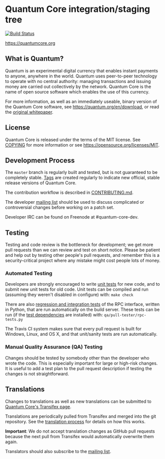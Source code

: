 Quantum Core integration/staging tree
=====================================

[![Build Status](https://travis-ci.org/quantum/quantum.svg?branch=master)](https://travis-ci.org/quantum/quantum)

https://quantumcore.org

What is Quantum?
----------------

Quantum is an experimental digital currency that enables instant payments to
anyone, anywhere in the world. Quantum uses peer-to-peer technology to operate
with no central authority: managing transactions and issuing money are carried
out collectively by the network. Quantum Core is the name of open source
software which enables the use of this currency.

For more information, as well as an immediately useable, binary version of
the Quantum Core software, see https://quantum.org/en/download, or read the
[original whitepaper](https://quantumcore.org/quantum.pdf).

License
-------

Quantum Core is released under the terms of the MIT license. See [COPYING](COPYING) for more
information or see https://opensource.org/licenses/MIT.

Development Process
-------------------

The `master` branch is regularly built and tested, but is not guaranteed to be
completely stable. [Tags](https://github.com/quantum/quantum/tags) are created
regularly to indicate new official, stable release versions of Quantum Core.

The contribution workflow is described in [CONTRIBUTING.md](CONTRIBUTING.md).

The developer [mailing list](https://lists.linuxfoundation.org/mailman/listinfo/quantum-dev)
should be used to discuss complicated or controversial changes before working
on a patch set.

Developer IRC can be found on Freenode at #quantum-core-dev.

Testing
-------

Testing and code review is the bottleneck for development; we get more pull
requests than we can review and test on short notice. Please be patient and help out by testing
other people's pull requests, and remember this is a security-critical project where any mistake might cost people
lots of money.

### Automated Testing

Developers are strongly encouraged to write [unit tests](/doc/unit-tests.md) for new code, and to
submit new unit tests for old code. Unit tests can be compiled and run
(assuming they weren't disabled in configure) with: `make check`

There are also [regression and integration tests](/qa) of the RPC interface, written
in Python, that are run automatically on the build server.
These tests can be run (if the [test dependencies](/qa) are installed) with: `qa/pull-tester/rpc-tests.py`

The Travis CI system makes sure that every pull request is built for Windows, Linux, and OS X, and that unit/sanity tests are run automatically.

### Manual Quality Assurance (QA) Testing

Changes should be tested by somebody other than the developer who wrote the
code. This is especially important for large or high-risk changes. It is useful
to add a test plan to the pull request description if testing the changes is
not straightforward.

Translations
------------

Changes to translations as well as new translations can be submitted to
[Quantum Core's Transifex page](https://www.transifex.com/projects/p/quantum/).

Translations are periodically pulled from Transifex and merged into the git repository. See the
[translation process](doc/translation_process.md) for details on how this works.

**Important**: We do not accept translation changes as GitHub pull requests because the next
pull from Transifex would automatically overwrite them again.

Translators should also subscribe to the [mailing list](https://groups.google.com/forum/#!forum/quantum-translators).
